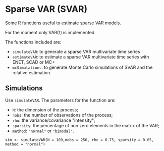 # Sparse VAR (SVAR)

Some R functions useful to estimate sparse VAR models.

For the moment only VAR(1) is implemented.

The functions included are:
- `simulateVAR`: to generate a sparse VAR multivariate time series
- `estimateVAR`: to estimate a sparse VAR multivariate time series with ENET, SCAD or MC+
- `mcSimulations`: to generate Monte Carlo simulations of SVAR and the relative estimation.

## Simulations

Use `simulateVAR`. The parameters for the function are:
- `N`: the dimension of the process;
- `nobs`: the number of observations of the process;
- `rho`: the variance/covariance "intensity";
- `sparsity`: the percentage of non zero elements in the matrix of the VAR;
- `method`: `"normal"` or `"bimodal"`.

```
sim <- simulateVAR(N = 100,nobs = 250, rho = 0.75, sparsity = 0.05, method = "normal")
```


